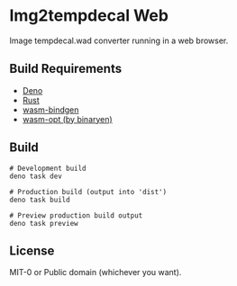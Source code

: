 Img2tempdecal Web
====================

Image tempdecal.wad converter running in a web browser.

Build Requirements
----------------

 * [Deno](https://deno.com/)
 * [Rust](https://www.rust-lang.com/)
 * [wasm-bindgen](https://github.com/rustwasm/wasm-bindgen/)
 * [wasm-opt (by binaryen)](https://github.com/WebAssembly/binaryen/)

Build
----------------

```
# Development build
deno task dev

# Production build (output into 'dist')
deno task build

# Preview production build output
deno task preview
```

License
----------------

MIT-0 or Public domain (whichever you want).
